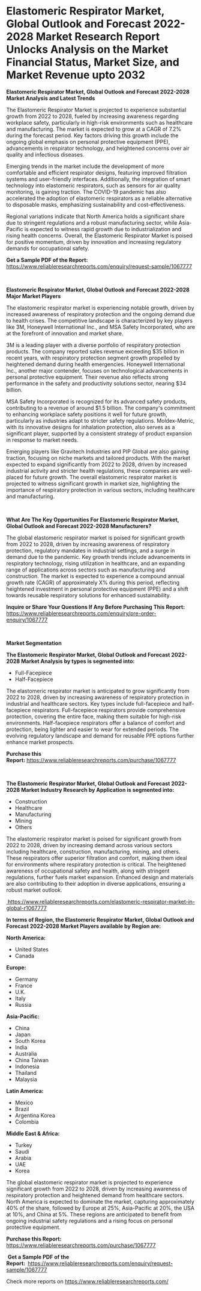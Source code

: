 <p><h1>Elastomeric Respirator Market, Global Outlook and Forecast 2022-2028 Market Research Report Unlocks Analysis on the Market Financial Status, Market Size, and Market Revenue upto 2032</h1></p><p><strong>Elastomeric Respirator Market, Global Outlook and Forecast 2022-2028 Market Analysis and Latest Trends</strong></p>
<p><p>The Elastomeric Respirator Market is projected to experience substantial growth from 2022 to 2028, fueled by increasing awareness regarding workplace safety, particularly in high-risk environments such as healthcare and manufacturing. The market is expected to grow at a CAGR of 7.2% during the forecast period. Key factors driving this growth include the ongoing global emphasis on personal protective equipment (PPE), advancements in respirator technology, and heightened concerns over air quality and infectious diseases.</p><p>Emerging trends in the market include the development of more comfortable and efficient respirator designs, featuring improved filtration systems and user-friendly interfaces. Additionally, the integration of smart technology into elastomeric respirators, such as sensors for air quality monitoring, is gaining traction. The COVID-19 pandemic has also accelerated the adoption of elastomeric respirators as a reliable alternative to disposable masks, emphasizing sustainability and cost-effectiveness.</p><p>Regional variations indicate that North America holds a significant share due to stringent regulations and a robust manufacturing sector, while Asia-Pacific is expected to witness rapid growth due to industrialization and rising health concerns. Overall, the Elastomeric Respirator Market is poised for positive momentum, driven by innovation and increasing regulatory demands for occupational safety.</p></p>
<p><strong>Get a Sample PDF of the Report:&nbsp;</strong> <a href="https://www.reliableresearchreports.com/enquiry/request-sample/1067777?utm_campaign=3054&utm_medium=2&utm_source=Github&utm_content=ia&utm_term=21032025&utm_id=elastomeric-respirator-market-global-outlook-and-forecast-2022-2028">https://www.reliableresearchreports.com/enquiry/request-sample/1067777</a></p>
<p>&nbsp;</p>
<p><strong>Elastomeric Respirator Market, Global Outlook and Forecast 2022-2028 Major Market Players</strong></p>
<p><p>The elastomeric respirator market is experiencing notable growth, driven by increased awareness of respiratory protection and the ongoing demand due to health crises. The competitive landscape is characterized by key players like 3M, Honeywell International Inc., and MSA Safety Incorporated, who are at the forefront of innovation and market share.</p><p>3M is a leading player with a diverse portfolio of respiratory protection products. The company reported sales revenue exceeding $35 billion in recent years, with respiratory protection segment growth propelled by heightened demand during health emergencies. Honeywell International Inc., another major contender, focuses on technological advancements in personal protective equipment. Their revenue also reflects strong performance in the safety and productivity solutions sector, nearing $34 billion.</p><p>MSA Safety Incorporated is recognized for its advanced safety products, contributing to a revenue of around $1.5 billion. The company's commitment to enhancing workplace safety positions it well for future growth, particularly as industries adapt to stricter safety regulations. Moldex-Metric, with its innovative designs for inhalation protection, also serves as a significant player, supported by a consistent strategy of product expansion in response to market needs.</p><p>Emerging players like Gravitech Industries and PIP Global are also gaining traction, focusing on niche markets and tailored products. With the market expected to expand significantly from 2022 to 2028, driven by increased industrial activity and stricter health regulations, these companies are well-placed for future growth. The overall elastomeric respirator market is projected to witness significant growth in market size, highlighting the importance of respiratory protection in various sectors, including healthcare and manufacturing.</p></p>
<p>&nbsp;</p>
<p><strong>What Are The Key Opportunities For Elastomeric Respirator Market, Global Outlook and Forecast 2022-2028 Manufacturers?</strong></p>
<p><p>The global elastomeric respirator market is poised for significant growth from 2022 to 2028, driven by increasing awareness of respiratory protection, regulatory mandates in industrial settings, and a surge in demand due to the pandemic. Key growth trends include advancements in respiratory technology, rising utilization in healthcare, and an expanding range of applications across sectors such as manufacturing and construction. The market is expected to experience a compound annual growth rate (CAGR) of approximately X% during this period, reflecting heightened investment in personal protective equipment (PPE) and a shift towards reusable respiratory solutions for enhanced sustainability.</p></p>
<p><strong>Inquire or Share Your Questions If Any Before Purchasing This Report:</strong> <a href="https://www.reliableresearchreports.com/enquiry/pre-order-enquiry/1067777?utm_campaign=3054&utm_medium=2&utm_source=Github&utm_content=ia&utm_term=21032025&utm_id=elastomeric-respirator-market-global-outlook-and-forecast-2022-2028">https://www.reliableresearchreports.com/enquiry/pre-order-enquiry/1067777</a></p>
<p>&nbsp;</p>
<p><strong>Market Segmentation</strong></p>
<p><strong>The Elastomeric Respirator Market, Global Outlook and Forecast 2022-2028 Market Analysis by types is segmented into:</strong></p>
<p><ul><li>Full-Facepiece</li><li>Half-Facepiece</li></ul></p>
<p><p>The elastomeric respirator market is anticipated to grow significantly from 2022 to 2028, driven by increasing awareness of respiratory protection in industrial and healthcare sectors. Key types include full-facepiece and half-facepiece respirators. Full-facepiece respirators provide comprehensive protection, covering the entire face, making them suitable for high-risk environments. Half-facepiece respirators offer a balance of comfort and protection, being lighter and easier to wear for extended periods. The evolving regulatory landscape and demand for reusable PPE options further enhance market prospects.</p></p>
<p><strong>Purchase this Report:&nbsp;</strong><a href="https://www.reliableresearchreports.com/purchase/1067777?utm_campaign=3054&utm_medium=2&utm_source=Github&utm_content=ia&utm_term=21032025&utm_id=elastomeric-respirator-market-global-outlook-and-forecast-2022-2028">https://www.reliableresearchreports.com/purchase/1067777</a></p>
<p>&nbsp;</p>
<p><strong>The Elastomeric Respirator Market, Global Outlook and Forecast 2022-2028 Market Industry Research by Application is segmented into:</strong></p>
<p><ul><li>Construction</li><li>Healthcare</li><li>Manufacturing</li><li>Mining</li><li>Others</li></ul></p>
<p><p>The elastomeric respirator market is poised for significant growth from 2022 to 2028, driven by increasing demand across various sectors including healthcare, construction, manufacturing, mining, and others. These respirators offer superior filtration and comfort, making them ideal for environments where respiratory protection is critical. The heightened awareness of occupational safety and health, along with stringent regulations, further fuels market expansion. Enhanced design and materials are also contributing to their adoption in diverse applications, ensuring a robust market outlook.</p></p>
<p><a href="https://www.reliableresearchreports.com/elastomeric-respirator-market-in-global-r1067777?utm_campaign=3054&utm_medium=2&utm_source=Github&utm_content=ia&utm_term=21032025&utm_id=elastomeric-respirator-market-global-outlook-and-forecast-2022-2028">&nbsp;https://www.reliableresearchreports.com/elastomeric-respirator-market-in-global-r1067777</a></p>
<p><strong>In terms of Region, the Elastomeric Respirator Market, Global Outlook and Forecast 2022-2028 Market Players available by Region are:</strong></p>
<p>
    <p> <strong> North America: </strong>
        <ul>
            <li>United States</li>
            <li>Canada</li>
        </ul>
        </p> 
    <p> <strong> Europe: </strong>
        <ul>
            <li>Germany</li>
            <li>France</li>
            <li>U.K.</li>
            <li>Italy</li>
            <li>Russia</li>
        </ul>
        </p> 
    <p> <strong> Asia-Pacific: </strong>
        <ul>
            <li>China</li>
            <li>Japan</li>
            <li>South Korea</li>
            <li>India</li>
            <li>Australia</li>
            <li>China Taiwan</li>
            <li>Indonesia</li>
            <li>Thailand</li>
            <li>Malaysia</li>
        </ul>
        </p> 
    <p> <strong> Latin America: </strong>
        <ul>
            <li>Mexico</li>
            <li>Brazil</li>
            <li>Argentina Korea</li>
            <li>Colombia</li>
        </ul>
        </p> 
    <p> <strong> Middle East & Africa: </strong>
        <ul>
            <li>Turkey</li>
            <li>Saudi</li>
            <li>Arabia</li>
            <li>UAE</li>
            <li>Korea</li>
        </ul>
    </p>
    </p>
<p><p>The global elastomeric respirator market is projected to experience significant growth from 2022 to 2028, driven by increasing awareness of respiratory protection and heightened demand from healthcare sectors. North America is expected to dominate the market, capturing approximately 40% of the share, followed by Europe at 25%, Asia-Pacific at 20%, the USA at 10%, and China at 5%. These regions are anticipated to benefit from ongoing industrial safety regulations and a rising focus on personal protective equipment.</p></p>
<p><strong>Purchase this Report: </strong><a href="https://www.reliableresearchreports.com/purchase/1067777?utm_campaign=3054&utm_medium=2&utm_source=Github&utm_content=ia&utm_term=21032025&utm_id=elastomeric-respirator-market-global-outlook-and-forecast-2022-2028">https://www.reliableresearchreports.com/purchase/1067777</a></p>
<p>&nbsp;<strong>Get a Sample PDF of the Report:&nbsp;&nbsp;</strong><a href="https://www.reliableresearchreports.com/enquiry/request-sample/1067777?utm_campaign=3054&utm_medium=2&utm_source=Github&utm_content=ia&utm_term=21032025&utm_id=elastomeric-respirator-market-global-outlook-and-forecast-2022-2028">https://www.reliableresearchreports.com/enquiry/request-sample/1067777</a></p>
<p><strong></strong></p>
<p>Check more reports on <a href="https://www.reliableresearchreports.com/?utm_campaign=3054&utm_medium=2&utm_source=Github&utm_content=ia&utm_term=21032025&utm_id=elastomeric-respirator-market-global-outlook-and-forecast-2022-2028">https://www.reliableresearchreports.com/</a></p>